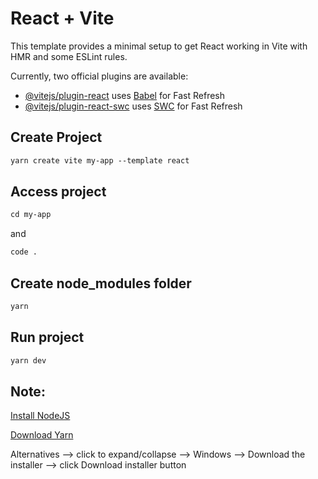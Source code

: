 # React + Vite

This template provides a minimal setup to get React working in Vite with HMR and some ESLint rules.

Currently, two official plugins are available:

- [@vitejs/plugin-react](https://github.com/vitejs/vite-plugin-react/blob/main/packages/plugin-react/README.md) uses [Babel](https://babeljs.io/) for Fast Refresh
- [@vitejs/plugin-react-swc](https://github.com/vitejs/vite-plugin-react-swc) uses [SWC](https://swc.rs/) for Fast Refresh

## Create Project
```txt
yarn create vite my-app --template react
```

## Access project 
```txt
cd my-app
```
and 
```txt
code .
```

## Create node_modules folder
```txt
yarn
```

## Run project
```txt
yarn dev
```

## Note: 
[Install NodeJS](https://nodejs.org/en)

[Download Yarn](https://classic.yarnpkg.com/en/docs/install#windows-stable)

Alternatives --> click to expand/collapse --> Windows --> Download the installer --> click Download installer button

